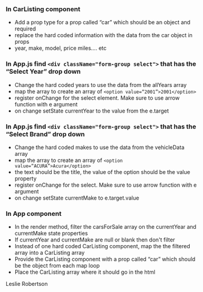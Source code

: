 
### In CarListing component
* Add a prop type for a prop called “car” which should be an object and required
* replace the hard coded information with the data from the car object in props
* year, make, model, price miles…. etc

### In App.js find `<div className="form-group select">` that has the “Select Year” drop down
* Change the hard coded years to use the data from the allYears array
* map the array to create an array of `<option value=“2001”>2001</option>`
* register onChange for the select element. Make sure to use arrow function with e argument
* on change setState currentYear to the value from the e.target


### In App.js find `<div className="form-group select">` that has the “Select Brand” drop down
* Change the hard coded makes to use the data from the vehicleData array
* map the array to create an array of `<option value=“ACURA”>Acura</option>`
* the text should be the title, the value of the option should be the value property
* register onChange for the select. Make sure to use arrow function with e argument
* on change setState currentMake to e.target.value

### In App component
* In the render method, filter the carsForSale array on the currentYear and currentMake state properties
* If currentYear and currentMake are null or blank then don't filter
* Instead of one hard coded CarListing component, map the the filtered array into a CarListing array
* Provide the CarListing component with a prop called “car” which should be the object from each map loop
* Place the CarListing array where it should go in the html

Leslie Robertson
